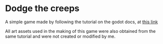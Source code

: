 # Dodge the creeps
A simple game made by following the tutorial on the godot docs, at [this link](https://docs.godotengine.org/en/stable/getting_started/first_2d_game/index.html)

All art assets used in the making of this game were also obtained from the same tutorial and were not created or modified by me.
